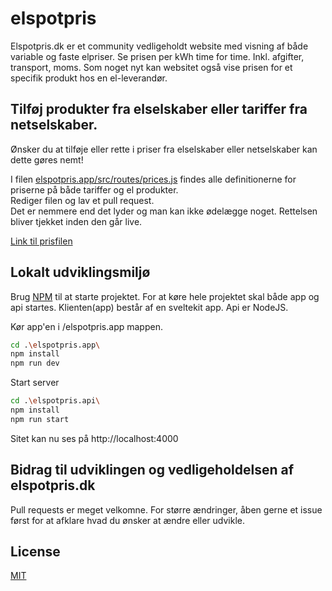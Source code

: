 # elspotpris


Elspotpris.dk er et community vedligeholdt website med visning af både variable og faste elpriser.
Se prisen per kWh time for time. Inkl. afgifter, transport, moms.
Som noget nyt kan websitet også vise prisen for et specifik produkt hos en el-leverandør.

## Tilføj produkter fra elselskaber eller tariffer fra netselskaber.
Ønsker du at tilføje eller rette i priser fra elselskaber eller netselskaber kan dette gøres nemt!

I filen [elspotpris.app/src/routes/prices.js](https://github.com/rndfm/elspotpris/blob/master/elspotpris.app/src/routes/prices.js) findes alle definitionerne for priserne på både tariffer og el produkter.  
Rediger filen og lav et pull request.  
Det er nemmere end det lyder og man kan ikke ødelægge noget. Rettelsen bliver tjekket inden den går live.

[Link til prisfilen](https://github.com/rndfm/elspotpris/blob/master/elspotpris.app/src/routes/prices.js)

## Lokalt udviklingsmiljø

Brug [NPM](https://www.npmjs.com/) til at starte projektet.
For at køre hele projektet skal både app og api startes.
Klienten(app) består af en sveltekit app.
Api er NodeJS.

Kør app'en i /elspotpris.app mappen.
```bash
cd .\elspotpris.app\
npm install
npm run dev
```

Start server
```bash
cd .\elspotpris.api\
npm install
npm run start
```

Sitet kan nu ses på http://localhost:4000

## Bidrag til udviklingen og vedligeholdelsen af elspotpris.dk
Pull requests er meget velkomne. For større ændringer, åben gerne et issue først for at afklare hvad du ønsker at ændre eller udvikle.

## License
[MIT](https://choosealicense.com/licenses/mit/)
